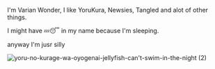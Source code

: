 I'm Varian Wonder, I like YoruKura, Newsies, Tangled and alot of other things. 

I might have 💤😴 in my name because I'm sleeping.

anyway I'm jusr silly 

![yoru-no-kurage-wa-oyogenai-jellyfish-can't-swim-in-the-night (2)](https://github.com/Varianwonder/info/assets/143832884/f91bfe44-d3da-4fe0-a49d-4e352469be7a)
